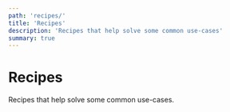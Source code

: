 ```yaml
---
path: 'recipes/'
title: 'Recipes'
description: 'Recipes that help solve some common use-cases'
summary: true
---
```


# Recipes

Recipes that help solve some common use-cases.
